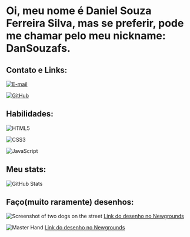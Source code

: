 # Oi, meu nome é Daniel Souza Ferreira Silva, mas se preferir, pode me chamar pelo meu nickname: DanSouzafs.
## Contato e Links:
[![E-mail](https://img.shields.io/badge/-Email-000?style=for-the-badge&logo=microsoft-outlook&logoColor=007BFF)](mailto:danielsouzafs@outlook.com)

[![GitHub](https://img.shields.io/badge/GitHub-100000?style=for-the-badge&logo=github&logoColor=white)](https://github.com/DanSouzafs)

## Habilidades:
![HTML5](https://img.shields.io/badge/HTML5-E34F26?style=for-the-badge&logo=html5&logoColor=white)

![CSS3](https://img.shields.io/badge/CSS3-1572B6?style=for-the-badge&logo=css3&logoColor=white)

![JavaScript](https://img.shields.io/badge/JavaScript-F7DF1E?style=for-the-badge&logo=javascript&logoColor=black)

## Meu stats:
![GitHub Stats](https://github-readme-stats.vercel.app/api?username=DanSouzafs&theme=transparent&bg_color=000&border_color=30A3DC&show_icons=true&icon_color=30A3DC&title_color=E94D5F&text_color=FFF)

## Faço(muito raramente) desenhos:
![Screenshot of two dogs on the street](https://art.ngfiles.com/images/760000/760898_ocomaltine_two-dogs-on-the-street.png?f1545950602)
[Link do desenho no Newgrounds](https://www.newgrounds.com/art/view/ocomaltine/two-dogs-on-the-street)

![Master Hand](https://art.ngfiles.com/images/758000/758008_ocomaltine_look-at-this-random-hand-flying-and-attacking-the-dolls.png?f1545786850)
[Link do desenho no Newgrounds](https://www.newgrounds.com/art/view/ocomaltine/look-at-this-random-hand-flying-and-attacking-the-dolls)


